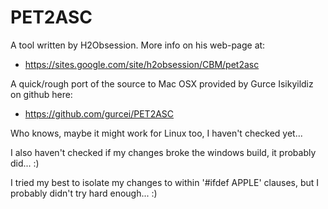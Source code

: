 # PET2ASC

A tool written by H2Obsession. More info on his web-page at:

- https://sites.google.com/site/h2obsession/CBM/pet2asc

A quick/rough port of the source to Mac OSX provided by Gurce Isikyildiz on github here:

- https://github.com/gurcei/PET2ASC

Who knows, maybe it might work for Linux too, I haven't checked yet...

I also haven't checked if my changes broke the windows build, it probably did... :)

I tried my best to isolate my changes to within '#ifdef APPLE' clauses, but I probably didn't try hard enough... :)
